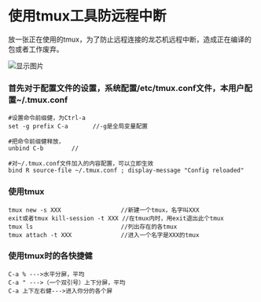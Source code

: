 # 使用tmux工具防远程中断

放一张正在使用的tmux，为了防止远程连接的龙芯机远程中断，造成正在编译的包或者工作废弃。

![显示图片](http://oswj0e3on.bkt.clouddn.com/loongson_os_customized/codeSnippet/provides_background_gnomebackground_09.png)

### 首先对于配置文件的设置，系统配置/etc/tmux.conf文件，本用户配置~/.tmux.conf
```
#设置命令前缀健，为Ctrl-a
set -g prefix C-a       //-g是全局变量配置

#把命令前缀健释放，
unbind C-b        //

#对~/.tmux.conf文件加入的内容配置，可以立即生效
bind R source-file ~/.tmux.conf ; display-message "Config reloaded"
```

### 使用tmux
```
tmux new -s XXX                 //新建一个tmux，名字叫XXX
exit或者tmux kill-session -t XXX //在tmux内时，用exit退出此个tmux
tmux ls                         //列出存在的各tmux
tmux attach -t XXX              //进入一个名字是XXX的tmux
```

### 使用tmux时的各快捷健
```
C-a % --->水平分屏，平均
C-a " --->（一个双引号）上下分屏，平均
C-a 上下左右健--->进入你分的各个屏
```
